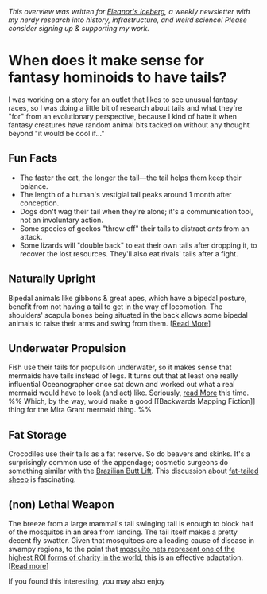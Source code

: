 <cite>This overview was written for [Eleanor's Iceberg](http://newsletter.eleanorkonik.com/), a weekly newsletter with my nerdy research into history, infrastructure, and weird science! Please consider signing up & supporting my work.</cite>

# When does it make sense for fantasy hominoids to have tails?

I was working on a story for an outlet that likes to see unusual fantasy races, so I was doing a little bit of research about tails and what they're "for" from an evolutionary perspective, because I kind of hate it when fantasy creatures have random animal bits tacked on without any thought beyond "it would be cool if..." 

## Fun Facts
 
* The faster the cat, the longer the tail—the tail helps them keep their balance. 
* The length of a human's vestigial tail peaks around 1 month after conception. 
* Dogs don't wag their tail when they're alone; it's a communication tool, not an involuntary action. 
* Some species of geckos "throw off" their tails to distract _ants_ from an attack. 
* Some lizards will "double back" to eat their own tails after dropping it, to recover the lost resources. They'll also eat rivals' tails after a fight. 

## Naturally Upright
Bipedal animals like gibbons & great apes, which have a bipedal posture, benefit from not having a tail to get in the way of locomotion. The shoulders' scapula bones being situated in the back allows some bipedal animals to raise their arms and swing from them. [[Read More](https://pursuit.unimelb.edu.au/articles/why-don-t-humans-have-tails)]

## Underwater Propulsion
Fish use their tails for propulsion underwater, so it makes sense that mermaids have tails instead of legs. It turns out that at least one really influential Oceanographer once sat down and worked out what a real mermaid would have to look (and act) like. Seriously, [read More](https://www.deepseanews.com/2014/06/a-not-so-serious-scientific-treatment-of-mermaids/) this time. %% Which, by the way, would make a good [[Backwards Mapping Fiction]] thing for the Mira Grant mermaid thing. %%

## Fat Storage
Crocodiles use their tails as a fat reserve. So do beavers and skinks. It's a surprisingly common use of the appendage; cosmetic surgeons do something similar with the [Brazilian Butt Lift](https://www.drtimalexander.com/get-a-bigger-butt-using-your-fat/). This discussion about [fat-tailed sheep](https://www.researchgate.net/post/Is_there_any_nutritionally_technique_to_get_rid_of_tail-fat_in_sheep) is fascinating. 

## (non) Lethal Weapon 
The breeze from a large mammal's tail swinging tail is enough to block half of the mosquitos in an area from landing. The tail itself makes a pretty decent fly swatter. Given that mosquitoes are a leading cause of disease in swampy regions, to the point that [mosquito nets represent one of the highest ROI forms of charity in the world](https://concepts.effectivealtruism.org/concepts/malaria/), this is an effective adaptation. [[Read more](https://jeb.biologists.org/content/221/20/jeb178905)]


  <div class=infobox>If you found this interesting, you may also enjoy </div>
